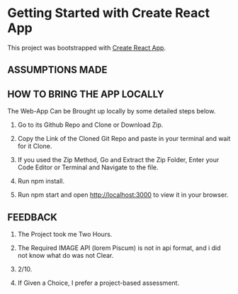 # Getting Started with Create React App

This project was bootstrapped with [Create React App](https://github.com/facebook/create-react-app).

## ASSUMPTIONS MADE

## HOW TO BRING THE APP LOCALLY

The Web-App Can be Brought up locally by some detailed steps below.

1. Go to its Github Repo and Clone or Download Zip.

2. Copy the Link of the Cloned Git Repo and paste in your terminal and wait for it Clone.

3. If you used the Zip Method, Go and Extract the Zip Folder, Enter your Code Editor or Terminal and Navigate to the file.

4. Run npm install.

5. Run npm start and open [http://localhost:3000](http://localhost:3000) to view it in your browser.

## FEEDBACK

1. The Project took me Two Hours.

2. The Required IMAGE API (lorem Piscum) is not in api format, and i did not know what do was not Clear.

3. 2/10.

4. If Given a Choice, I prefer a project-based assessment.
